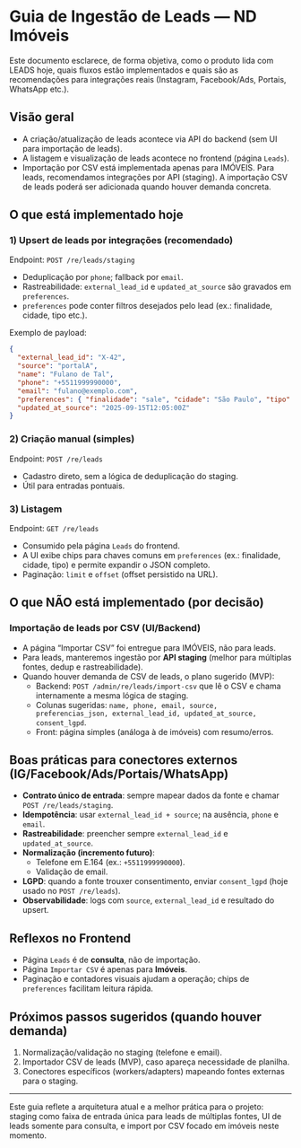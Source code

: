 # Guia de Ingestão de Leads — ND Imóveis

Este documento esclarece, de forma objetiva, como o produto lida com LEADS hoje, quais fluxos estão implementados e quais são as recomendações para integrações reais (Instagram, Facebook/Ads, Portais, WhatsApp etc.).

## Visão geral

- A criação/atualização de leads acontece via API do backend (sem UI para importação de leads).
- A listagem e visualização de leads acontece no frontend (página `Leads`).
- Importação por CSV está implementada apenas para IMÓVEIS. Para leads, recomendamos integrações por API (staging). A importação CSV de leads poderá ser adicionada quando houver demanda concreta.

## O que está implementado hoje

### 1) Upsert de leads por integrações (recomendado)

Endpoint: `POST /re/leads/staging`

- Deduplicação por `phone`; fallback por `email`.
- Rastreabilidade: `external_lead_id` e `updated_at_source` são gravados em `preferences`.
- `preferences` pode conter filtros desejados pelo lead (ex.: finalidade, cidade, tipo etc.).

Exemplo de payload:
```json
{
  "external_lead_id": "X-42",
  "source": "portalA",
  "name": "Fulano de Tal",
  "phone": "+5511999990000",
  "email": "fulano@exemplo.com",
  "preferences": { "finalidade": "sale", "cidade": "São Paulo", "tipo": "apartment" },
  "updated_at_source": "2025-09-15T12:05:00Z"
}
```

### 2) Criação manual (simples)

Endpoint: `POST /re/leads`

- Cadastro direto, sem a lógica de deduplicação do staging.
- Útil para entradas pontuais.

### 3) Listagem

Endpoint: `GET /re/leads`

- Consumido pela página `Leads` do frontend.
- A UI exibe chips para chaves comuns em `preferences` (ex.: finalidade, cidade, tipo) e permite expandir o JSON completo.
- Paginação: `limit` e `offset` (offset persistido na URL).

## O que NÃO está implementado (por decisão)

### Importação de leads por CSV (UI/Backend)

- A página “Importar CSV” foi entregue para IMÓVEIS, não para leads.
- Para leads, manteremos ingestão por **API staging** (melhor para múltiplas fontes, dedup e rastreabilidade).
- Quando houver demanda de CSV de leads, o plano sugerido (MVP):
  - Backend: `POST /admin/re/leads/import-csv` que lê o CSV e chama internamente a mesma lógica de staging.
  - Colunas sugeridas: `name, phone, email, source, preferencias_json, external_lead_id, updated_at_source, consent_lgpd`.
  - Front: página simples (análoga à de imóveis) com resumo/erros.

## Boas práticas para conectores externos (IG/Facebook/Ads/Portais/WhatsApp)

- **Contrato único de entrada**: sempre mapear dados da fonte e chamar `POST /re/leads/staging`.
- **Idempotência**: usar `external_lead_id + source`; na ausência, `phone` e `email`.
- **Rastreabilidade**: preencher sempre `external_lead_id` e `updated_at_source`.
- **Normalização (incremento futuro)**:
  - Telefone em E.164 (ex.: `+5511999990000`).
  - Validação de email.
- **LGPD**: quando a fonte trouxer consentimento, enviar `consent_lgpd` (hoje usado no `POST /re/leads`).
- **Observabilidade**: logs com `source`, `external_lead_id` e resultado do upsert.

## Reflexos no Frontend

- Página `Leads` é de **consulta**, não de importação.
- Página `Importar CSV` é apenas para **Imóveis**.
- Paginação e contadores visuais ajudam a operação; chips de `preferences` facilitam leitura rápida.

## Próximos passos sugeridos (quando houver demanda)

1. Normalização/validação no staging (telefone e email).
2. Importador CSV de leads (MVP), caso apareça necessidade de planilha.
3. Conectores específicos (workers/adapters) mapeando fontes externas para o staging.

---

Este guia reflete a arquitetura atual e a melhor prática para o projeto: staging como faixa de entrada única para leads de múltiplas fontes, UI de leads somente para consulta, e import por CSV focado em imóveis neste momento.
